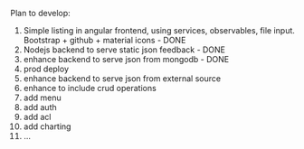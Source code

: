 Plan to develop:
1. Simple listing in angular frontend, using services, observables, file input. Bootstrap + github + material icons - DONE
2. Nodejs backend to serve static json feedback - DONE
3. enhance backend to serve json from mongodb - DONE
4. prod deploy
5. enhance backend to serve json from external source
6. enhance to include crud operations
7. add menu
8. add auth
9. add acl
10. add charting
11. ...
